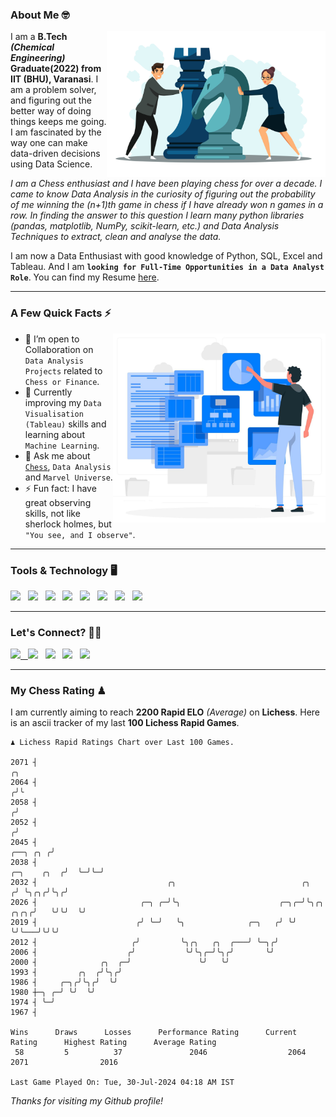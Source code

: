 ### About Me 🤓
<img align="right" alt="Coding" width="350" src="https://github.com/Laxman-Lakhan/Laxman-Lakhan/blob/master/Assets/Chess_Vector.jpg">   

I am a **B.Tech** _**(Chemical Engineering)**_ **Graduate(2022) from IIT (BHU), Varanasi**. I am a problem solver, and figuring out the better way of doing things keeps me going. I am fascinated by the way one can make data-driven decisions using Data Science. 

_I am a Chess enthusiast and I have been playing chess for over a decade. I came to know Data Analysis in the curiosity of figuring out the probability of me winning the (n+1)th game in chess if I have already won n games in a row. In finding the answer to this question I learn many python libraries (pandas, matplotlib, NumPy, scikit-learn, etc.) and Data Analysis Techniques to extract, clean and analyse the data._

I am now a Data Enthusiast with good knowledge of Python, SQL, Excel and Tableau. And I am **`looking for Full-Time Opportunities in a Data Analyst Role`**. You can find my Resume
 [here](https://drive.google.com/file/d/1UIOoogRLj5eGQFQBkuvMmTISZVdl2Ok7/view?usp=sharing).


---

### A Few Quick Facts ⚡️
<img align="right" alt="Coding" width="340" src="https://github.com/Laxman-Lakhan/Laxman-Lakhan/blob/master/Assets/Data_Vector.jpg">   

- 🤝 I’m open to Collaboration on `Data Analysis Projects` related to `Chess or Finance`.
- 📖 Currently improving my `Data Visualisation (Tableau)` skills and learning about `Machine Learning`.
- 💬 Ask me about [`Chess`](https://lichess.org/@/YourKingIsInDanger), `Data Analysis` and `Marvel Universe`.
- ⚡️ Fun fact: I have great observing skills, not like sherlock holmes, but `"You see, and I observe"`.

---
### Tools & Technology 🖥

<img src="https://img.shields.io/badge/Python-white?logo=Python&logoColor=ColorName&style=ShieldStyle" /> &nbsp;
<img src="https://img.shields.io/badge/MySQL-white?logo=MySQL&logoColor=ColorName&style=ShieldStyle" /> &nbsp;
<img src="https://img.shields.io/badge/Tableau-white?logo=Tableau&logoColor=ColorName&style=ShieldStyle" /> &nbsp;
<img src="https://img.shields.io/badge/Excel-white?logo=Microsoft+Excel&logoColor=196F3D&style=ShieldStyle" /> &nbsp;
<img src="https://img.shields.io/badge/Jupyter-white?logo=Jupyter&logoColor=ColorName&style=ShieldStyle" /> &nbsp;
<img src="https://img.shields.io/badge/pandas-white?logo=Pandas&logoColor=000080&style=ShieldStyle" /> &nbsp;
<img src="https://img.shields.io/badge/numpy-white?logo=Numpy&logoColor=85C1E9&style=ShieldStyle" /> &nbsp;
<img src="https://img.shields.io/badge/scikit learn-white?logo=Scikit+Learn&logoColor=ColorName&style=ShieldStyle" /> &nbsp;



---

### Let's Connect? 🫳🏻

<a href="mailto:laxmansingh.lakhan@gmail.com"> <img src="https://img.icons8.com/fluent/48/000000/gmail.png" width="3.5%"/> &nbsp;
[<img src="https://img.icons8.com/color/48/000000/linkedin.png" width="3.5%"/>](https://www.linkedin.com/in/laxman-lakhan/)  &nbsp;
[<img src="https://img.icons8.com/fluent/48/000000/facebook-new.png" width="3.5%"/>](https://www.facebook.com/s.laxmanlakhan/)  &nbsp;
[<img src="https://img.icons8.com/fluent/48/000000/instagram-new.png" width="3.5%"/>](https://www.instagram.com/laxman.lakhan/)  &nbsp;
[<img src="https://img.icons8.com/color/48/000000/twitter.png" width="3.5%"/>](https://twitter.com/laxman__lakhan)  &nbsp;

 ---
  
### My Chess Rating ♟
  
I am currently aiming to reach **2200 Rapid ELO** *(Average)* on **Lichess**. Here is an ascii tracker of my last **100 Lichess Rapid Games**.

  ```
  ♟︎ 𝙻𝚒𝚌𝚑𝚎𝚜𝚜 Rapid 𝚁𝚊𝚝𝚒𝚗𝚐𝚜 𝙲𝚑𝚊𝚛𝚝 𝚘𝚟𝚎𝚛 𝙻𝚊𝚜𝚝 𝟷00 𝙶𝚊𝚖𝚎𝚜.
  
2071 ┤                                                                                                 ╭╮
2064 ┤                                                                                                ╭╯╰
2058 ┤                                                                                               ╭╯
2052 ┤                                                                                              ╭╯
2045 ┤                                                                                     ╭──╮ ╭╮ ╭╯
2038 ┤                                                                         ╭─╮    ╭╮  ╭╯  ╰─╯╰─╯
2032 ┤                             ╭╮                            ╭╮           ╭╯ ╰╮╭╮╭╯╰╮╭╯
2026 ┤                       ╭─╮ ╭─╯╰╮                      ╭─╮╭─╯╰╮╭╮   ╭╮╭╮╭╯   ╰╯╰╯  ╰╯
2019 ┤                      ╭╯ ╰─╯   ╰╮              ╭─╮   ╭╯ ╰╯   ╰╯╰───╯╰╯╰╯
2012 ┤                     ╭╯         ╰╮╭╮   ╭╮  ╭───╯ ╰─╮╭╯
2006 ┤                    ╭╯           ╰╯╰╮╭─╯╰╮╭╯       ╰╯
2000 ┤              ╭╮  ╭─╯               ╰╯   ╰╯
1993 ┤         ╭╮  ╭╯╰╮╭╯
1986 ┤     ╭─╮╭╯╰╮╭╯  ╰╯
1980 ┼─╮ ╭─╯ ╰╯  ╰╯
1974 ┤ ╰─╯
1967 ┤ 

Wins      Draws      Losses      Performance Rating      Current Rating      Highest Rating      Average Rating
   58         5          37               2046                  2064                2071                2016     

Last Game Played On: Tue, 30-Jul-2024 04:18 AM IST
  ```
  
  
*Thanks for visiting my Github profile!*
